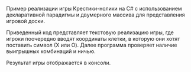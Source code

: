 Пример реализации игры Крестики-нолики на C# с использованием декларативной парадигмы и
двумерного массива для представления игровой доски.

Приведенный код представляет текстовую реализацию игры, где игроки поочередно вводят координаты
клетки, в которую они хотят поставить символ (Х или O). Далее программа проверяет наличие
выигрышных комбинаций и ничью.

Результат игры отображается в консоли.
